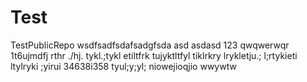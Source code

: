 # Test
TestPublicRepo
wsdfsadfsdafsadgfsda
asd
asdasd
123
qwqwerwqr
1t6ujmdfj
rthr
./hj.
tykl.;tykl
etiltfrk
tujyktltfyl
tiklrkry
lrykletju.;
l;rtykieti
ltylryki
;yirui
34638i358
tyul;y;yl;
niowejioqjio
wwywtw
